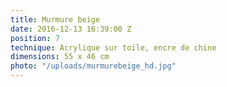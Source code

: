 ```yaml
---
title: Murmure beige
date: 2016-12-13 16:39:00 Z
position: 7
technique: Acrylique sur toile, encre de chine
dimensions: 55 x 46 cm
photo: "/uploads/murmurebeige_hd.jpg"
---
```


